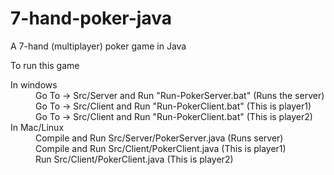 7-hand-poker-java
=================

A 7-hand (multiplayer) poker game in Java

To run this game
<dl>
<dt>In windows</dt>
	<dd>Go To -> Src/Server and Run "Run-PokerServer.bat" (Runs the server)</dd>
	<dd>Go To -> Src/Client and Run "Run-PokerClient.bat" (This is player1)</dd>
	<dd>Go To -> Src/Client and Run "Run-PokerClient.bat" (This is player2)</dd>


<dt>In Mac/Linux</dt>

<dd>Compile and Run Src/Server/PokerServer.java (Runs server)</dd>
<dd>Compile and Run Src/Client/PokerClient.java (This is player1)</dd>
<dd>Run Src/Client/PokerClient.java (This is player2)</dd>
</dl>
